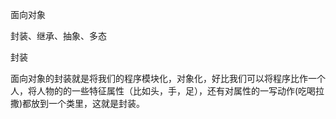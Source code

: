 面向对象

封装、继承、抽象、多态

封装

面向对象的封装就是将我们的程序模块化，对象化，好比我们可以将程序比作一个人，将人物的的一些特征属性（比如头，手，足），还有对属性的一写动作(吃喝拉撒)都放到一个类里，这就是封装。

